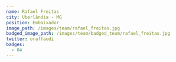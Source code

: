 ```yaml
---
name: Rafael Freitas
city: Uberlândia - MG
position: Embaixador
image_path: /images/team/rafael_freitas.jpg
badged_image_path: /images/team/badged_team/rafael_freitas.jpg
twitter: oraffaudi
badges:
  - 04
---
```

